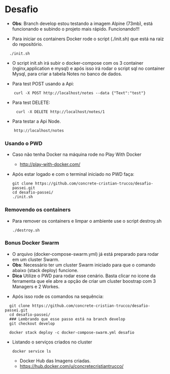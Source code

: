 # Desafio

 - **Obs**: Branch develop estou testando a imagem Alpine (73mb), está funcionando e subindo o projeto mais rápido. Funcionando!!!
  
- Para iniciar os containers Docker rode o script (./init.sh) que está na raiz do repositório.
```
  ./init.sh
 ```  
* O script init.sh irá subir o docker-compose com os 3 container (nginx,application e mysql) e após isso irá rodar o script sql no container Mysql, para criar a tabela Notes no banco de dados.
  
- Para test POST usando a Api: 
 ```
     curl -X POST http://localhost/notes --data {"Text":"test"}
 ```   
- Para test DELETE:
```
     curl -X DELETE http://localhost/notes/1
```
- Para testar a Api Node.
```
    http://localhost/notes
```

### Usando o PWD
- Caso não tenha Docker na máquina rode no Play With Docker
  * http://play-with-docker.com/

- Após estar logado e com o terminal iniciado no PWD faça:
  ```
  git clone https://github.com/concrete-cristian-trucco/desafio-passei.git
  cd desafio-passei/
  ./init.sh
  ```
  
### Removendo os containers
- Para remover os containers e limpar o ambiente use o script destroy.sh
  ```
  ./destroy.sh
  ```  

### Bonus Docker Swarm
- O arquivo (docker-compose-swarm.yml) já está preparado para rodar em um cluster Swarm.
- **Obs**: Necessário ter um cluster Swarm iniciado para que o comando abaixo (stack deploy) funcione.
- **Dica** Utilize o PWD para rodar esse cenário. Basta clicar no icone da ferramenta que ele abre a opção de criar um cluster boostrap com 3 Managers e 2 Workes.

* Após isso rode os comandos na sequência:
  
```
  git clone https://github.com/concrete-cristian-trucco/desafio-passei.git
  cd desafio-passei/
  ### Lembrando que esse passo está na branch develop
  git checkout develop

  docker stack deploy -c docker-compose-swarm.yml desafio
```

- Listando o serviços criados no cluster 
  ```
  docker service ls
  ```
  
  - Docker Hub das Imagens criadas.
  - https://hub.docker.com/u/concretecristiantrucco/
